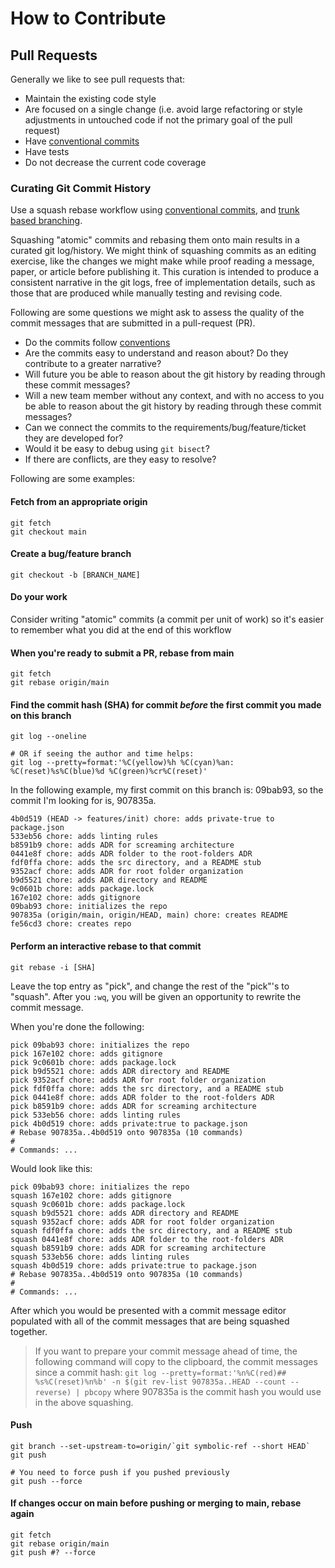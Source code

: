 # How to Contribute

## Pull Requests

Generally we like to see pull requests that:

-   Maintain the existing code style
-   Are focused on a single change (i.e. avoid large refactoring or style adjustments in untouched code if not the primary goal of the pull request)
-   Have [conventional commits](https://www.conventionalcommits.org/en/v1.0.0/)
-   Have tests
-   Do not decrease the current code coverage

### Curating Git Commit History

Use a squash rebase workflow using [conventional commits](https://www.conventionalcommits.org/en/v1.0.0/), and [trunk based branching](https://trunkbaseddevelopment.com).

Squashing "atomic" commits and rebasing them onto main results in a curated git log/history. We might think of squashing commits as an editing exercise, like the changes we might make while proof reading a message, paper, or article before publishing it. This curation is intended to produce a consistent narrative in the git logs, free of implementation details, such as those that are produced while manually testing and revising code.

Following are some questions we might ask to assess the quality of the commit messages that are submitted in a pull-request (PR).

- Do the commits follow [conventions](https://www.conventionalcommits.org/en/v1.0.0/)
- Are the commits easy to understand and reason about? Do they contribute to a greater narrative?
- Will future you be able to reason about the git history by reading through these commit messages?
- Will a new team member without any context, and with no access to you be able to reason about the git history by reading through these commit messages?
- Can we connect the commits to the requirements/bug/feature/ticket they are developed for?
- Would it be easy to debug using `git bisect`?
- If there are conflicts, are they easy to resolve?

Following are some examples:

#### Fetch from an appropriate origin

```Shell
git fetch
git checkout main
```

#### Create a bug/feature branch

`git checkout -b [BRANCH_NAME]`

#### Do your work

Consider writing "atomic" commits (a commit per unit of work) so it's easier to remember what you did at the end of this workflow

#### When you're ready to submit a PR, rebase from main

```Shell
git fetch
git rebase origin/main
```

#### Find the commit hash (SHA) for commit _before_ the first commit you made on this branch

```Shell
git log --oneline

# OR if seeing the author and time helps:
git log --pretty=format:'%C(yellow)%h %C(cyan)%an: %C(reset)%s%C(blue)%d %C(green)%cr%C(reset)'
```

In the following example, my first commit on this branch is: 09bab93, so the commit I'm looking for is, 907835a.

```
4b0d519 (HEAD -> features/init) chore: adds private-true to package.json
533eb56 chore: adds linting rules
b8591b9 chore: adds ADR for screaming architecture
0441e8f chore: adds ADR folder to the root-folders ADR
fdf0ffa chore: adds the src directory, and a README stub
9352acf chore: adds ADR for root folder organization
b9d5521 chore: adds ADR directory and README
9c0601b chore: adds package.lock
167e102 chore: adds gitignore
09bab93 chore: initializes the repo
907835a (origin/main, origin/HEAD, main) chore: creates README
fe56cd3 chore: creates repo
```

#### Perform an interactive rebase to that commit

`git rebase -i [SHA]`

Leave the top entry as "pick", and change the rest of the "pick"'s to "squash". After you `:wq`, you will be given an opportunity to rewrite the commit message.

When you're done the following:
```
pick 09bab93 chore: initializes the repo
pick 167e102 chore: adds gitignore
pick 9c0601b chore: adds package.lock
pick b9d5521 chore: adds ADR directory and README
pick 9352acf chore: adds ADR for root folder organization
pick fdf0ffa chore: adds the src directory, and a README stub
pick 0441e8f chore: adds ADR folder to the root-folders ADR
pick b8591b9 chore: adds ADR for screaming architecture
pick 533eb56 chore: adds linting rules
pick 4b0d519 chore: adds private:true to package.json
# Rebase 907835a..4b0d519 onto 907835a (10 commands)
#
# Commands: ...
```

Would look like this:
```
pick 09bab93 chore: initializes the repo
squash 167e102 chore: adds gitignore
squash 9c0601b chore: adds package.lock
squash b9d5521 chore: adds ADR directory and README
squash 9352acf chore: adds ADR for root folder organization
squash fdf0ffa chore: adds the src directory, and a README stub
squash 0441e8f chore: adds ADR folder to the root-folders ADR
squash b8591b9 chore: adds ADR for screaming architecture
squash 533eb56 chore: adds linting rules
squash 4b0d519 chore: adds private:true to package.json
# Rebase 907835a..4b0d519 onto 907835a (10 commands)
#
# Commands: ...
```

After which you would be presented with a commit message editor populated with all of the commit messages that are being squashed together.

> If you want to prepare your commit message ahead of time, the following command will copy to the clipboard, the commit messages since a commit hash: `git log --pretty=format:'%n%C(red)## %s%C(reset)%n%b' -n $(git rev-list 907835a..HEAD --count --reverse) | pbcopy` where 907835a is the commit hash you would use in the above squashing.

#### Push

```Shell
git branch --set-upstream-to=origin/`git symbolic-ref --short HEAD`
git push

# You need to force push if you pushed previously
git push --force
```

#### If changes occur on main before pushing or merging to main, rebase again

```Shell
git fetch
git rebase origin/main
git push #? --force
```
